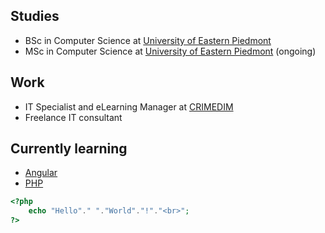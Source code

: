 ## Studies
- BSc in Computer Science at [University of Eastern Piedmont](https://www.uniupo.it/en)
- MSc in Computer Science at [University of Eastern Piedmont](https://www.uniupo.it/en) (ongoing)

## Work
- IT Specialist and eLearning Manager at [CRIMEDIM](https://www.crimedim.uniupo.it/)
- Freelance IT consultant

## Currently learning
- [Angular](https://angular.io/)
- [PHP](https://www.php.net/)

```php
<?php
    echo "Hello"." "."World"."!"."<br>";
?>
```
